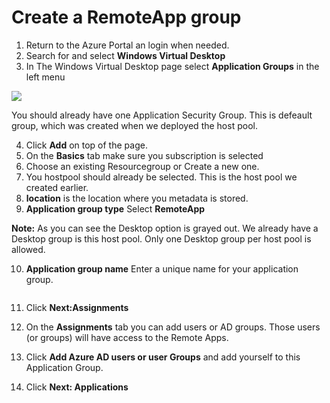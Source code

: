 # Create a RemoteApp group

1. Return to the Azure Portal an login when needed.
2. Search for and select **Windows Virtual Desktop**
3. In The Windows Virtual Desktop page select **Application Groups** in the left menu

<img src ="https://github.com/v8techit/WVD/blob/master/Media/wvd7.png"/>

You should already have one Application Security Group. This is defeault group, which was created when we deployed the host pool.

4. Click **Add** on top of the page.
5. On the **Basics** tab make sure you subscription is selected
6. Choose an existing Resourcegroup or Create a new one.
7. You hostpool should already be selected. This is the host pool we created earlier.
8. **location** is the location where you metadata is stored.
9. **Application group type** Select **RemoteApp**

**Note:** As you can see the Desktop option is grayed out. We already have a Desktop group is this host pool. Only one Desktop group per host pool is allowed.

10. **Application group name** Enter a unique name for your application group.

<img scr = "https://github.com/v8techit/WVD/blob/master/Media/wvd8.PNG" />

11. Click **Next:Assignments**

12. On the **Assignments** tab you can add users or AD groups. Those users (or groups) will have access to the Remote Apps.

13. Click **Add Azure AD users or user Groups** and add yourself to this Application Group.
14. Click **Next: Applications**






